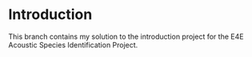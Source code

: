 # Introduction
This branch contains my solution to the introduction project for the E4E Acoustic Species Identification Project.